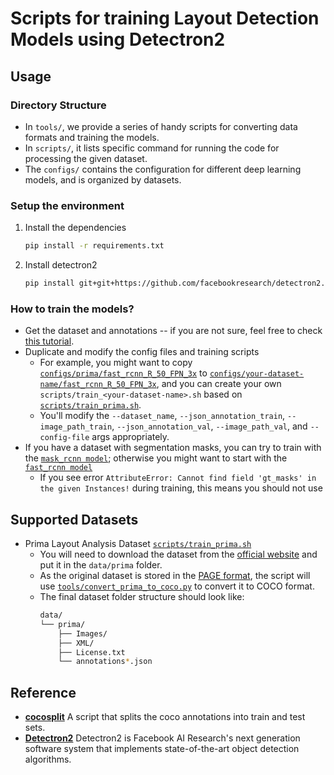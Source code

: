 # Scripts for training Layout Detection Models using Detectron2

## Usage

### Directory Structure

- In `tools/`, we provide a series of handy scripts for converting data formats and training the models.
- In `scripts/`, it lists specific command for running the code for processing the given dataset. 
- The `configs/` contains the configuration for different deep learning models, and is organized by datasets.

### Setup the environment
1. Install the dependencies
    ```bash
    pip install -r requirements.txt
    ```
2. Install detectron2
    ```bash
    pip install git+git+https://github.com/facebookresearch/detectron2.git#egg=detectron2
    ```
### How to train the models? 

- Get the dataset and annotations -- if you are not sure, feel free to check [this tutorial](https://github.com/Layout-Parser/layout-parser/tree/main/examples/Customizing%20Layout%20Models%20with%20Label%20Studio%20Annotation). 
- Duplicate and modify the config files and training scripts
    - For example, you might want to copy [`configs/prima/fast_rcnn_R_50_FPN_3x`](configs/prima/fast_rcnn_R_50_FPN_3x.yaml) to [`configs/your-dataset-name/fast_rcnn_R_50_FPN_3x`](configs/prima/fast_rcnn_R_50_FPN_3x.yaml), and you can create your own `scripts/train_<your-dataset-name>.sh` based on [`scripts/train_prima.sh`](scripts/train_prima.sh).
    - You'll modify the `--dataset_name`, `--json_annotation_train`, `--image_path_train`, `--json_annotation_val`, `--image_path_val`, and `--config-file` args appropriately. 
- If you have a dataset with segmentation masks, you can try to train with the [`mask_rcnn model`](configs/prima/mask_rcnn_R_50_FPN_3x.yaml); otherwise you might want to start with the [`fast_rcnn model`](configs/prima/fast_rcnn_R_50_FPN_3x.yaml)
    - If you see error `AttributeError: Cannot find field 'gt_masks' in the given Instances!` during training, this means you should not use 

## Supported Datasets

- Prima Layout Analysis Dataset [`scripts/train_prima.sh`](https://github.com/Layout-Parser/layout-model-training/blob/master/scripts/train_prima.sh)
    - You will need to download the dataset from the [official website](https://www.primaresearch.org/dataset/) and put it in the `data/prima` folder. 
    - As the original dataset is stored in the [PAGE format](https://www.primaresearch.org/tools/PAGEViewer), the script will use [`tools/convert_prima_to_coco.py`](https://github.com/Layout-Parser/layout-model-training/blob/master/tools/convert_prima_to_coco.py) to convert it to COCO format. 
    - The final dataset folder structure should look like:
        ```bash
        data/
        └── prima/
            ├── Images/
            ├── XML/
            ├── License.txt
            └── annotations*.json
        ```

## Reference 

- **[cocosplit](https://github.com/akarazniewicz/cocosplit)**  A script that splits the coco annotations into train and test sets.
- **[Detectron2](https://github.com/facebookresearch/detectron2)** Detectron2 is Facebook AI Research's next generation software system that implements state-of-the-art object detection algorithms. 